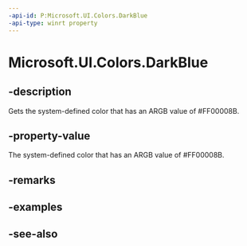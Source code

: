 ```yaml
---
-api-id: P:Microsoft.UI.Colors.DarkBlue
-api-type: winrt property
---
```


<!-- Property syntax
public Windows.UI.Color DarkBlue { get; }
-->

# Microsoft.UI.Colors.DarkBlue

## -description

Gets the system-defined color that has an ARGB value of #FF00008B.

## -property-value

The system-defined color that has an ARGB value of #FF00008B.

## -remarks

## -examples

## -see-also
